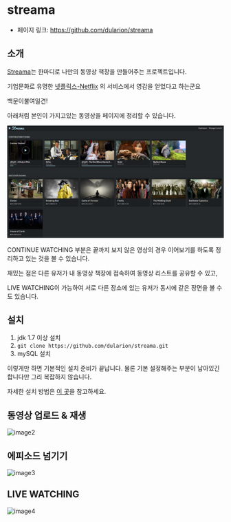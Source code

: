 # streama

- 페이지 링크: https://github.com/dularion/streama

## 소개

[Streama](http://dularion.github.io/streama/)는 한마디로 나만의 동영상 책장을 만들어주는 프로젝트입니다.

기업문화로 유명한 [넷플릭스-Netflix](https://www.netflix.com/kr/) 의 서비스에서 영감을 얻었다고 하는군요

백문이불여일견!

아래처럼 본인이 가지고있는 동영상을 페이지에 정리할 수 있습니다.

![image1](../img/021-09-01.png)

CONTINUE WATCHING 부분은 끝까지 보지 않은 영상의 경우 이어보기를 하도록 정리하고 있는 것을 볼 수 있습니다.

재밌는 점은 다른 유저가 내 동영상 책장에 접속하여 동영상 리스트를 공유할 수 있고,

LIVE WATCHING이 가능하여 서로 다른 장소에 있는 유저가 동시에 같은 장면을 볼 수도 있습니다.

## 설치
1. jdk 1.7 이상 설치
2. ``git clone https://github.com/dularion/streama.git``
3. mySQL 설치

이렇게만 하면 기본적인 설치 준비가 끝납니다. 물론 기본 설정해주는 부분이 남아있긴 합니다만 그리 복잡하지 않습니다.

자세한 설치 방법은 [이 곳](http://dularion.github.io/streama/#easy-setup)을 참고하세요.



## 동영상 업로드 & 재생
![image2](http://i.imgur.com/StgES0S.gif)

## 에피소드 넘기기
![image3](http://i.imgur.com/MLE6TpH.gif)


## LIVE WATCHING
![image4](http://i.imgur.com/ISPeD8A.gif)
